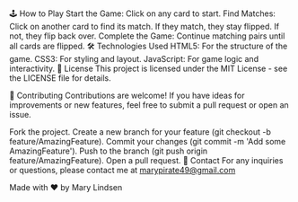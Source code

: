 🕹️ How to Play
Start the Game: Click on any card to start.
Find Matches: Click on another card to find its match. If they match, they stay flipped. If not, they flip back over.
Complete the Game: Continue matching pairs until all cards are flipped.
🛠️ Technologies Used
HTML5: For the structure of the game.
CSS3: For styling and layout.
JavaScript: For game logic and interactivity.
📄 License
This project is licensed under the MIT License - see the LICENSE file for details.

🤝 Contributing
Contributions are welcome! If you have ideas for improvements or new features, feel free to submit a pull request or open an issue.

Fork the project.
Create a new branch for your feature (git checkout -b feature/AmazingFeature).
Commit your changes (git commit -m 'Add some AmazingFeature').
Push to the branch (git push origin feature/AmazingFeature).
Open a pull request.
📧 Contact
For any inquiries or questions, please contact me at marypirate49@gmail.com

Made with ❤️ by Mary Lindsen

